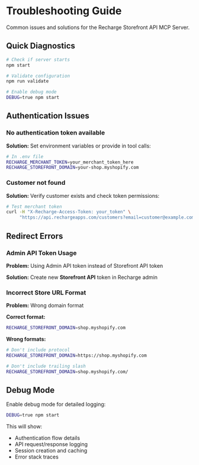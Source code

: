 # Troubleshooting Guide

Common issues and solutions for the Recharge Storefront API MCP Server.

## Quick Diagnostics

```bash
# Check if server starts
npm start

# Validate configuration
npm run validate

# Enable debug mode
DEBUG=true npm start
```

## Authentication Issues

### No authentication token available

**Solution:** Set environment variables or provide in tool calls:

```bash
# In .env file
RECHARGE_MERCHANT_TOKEN=your_merchant_token_here
RECHARGE_STOREFRONT_DOMAIN=your-shop.myshopify.com
```

### Customer not found

**Solution:** Verify customer exists and check token permissions:

```bash
# Test merchant token
curl -H "X-Recharge-Access-Token: your_token" \
     "https://api.rechargeapps.com/customers?email=customer@example.com"
```

## Redirect Errors

### Admin API Token Usage
**Problem:** Using Admin API token instead of Storefront API token

**Solution:** Create new **Storefront API** token in Recharge admin

### Incorrect Store URL Format
**Problem:** Wrong domain format

**Correct format:**
```bash
RECHARGE_STOREFRONT_DOMAIN=shop.myshopify.com
```

**Wrong formats:**
```bash
# Don't include protocol
RECHARGE_STOREFRONT_DOMAIN=https://shop.myshopify.com

# Don't include trailing slash
RECHARGE_STOREFRONT_DOMAIN=shop.myshopify.com/
```

## Debug Mode

Enable debug mode for detailed logging:

```bash
DEBUG=true npm start
```

This will show:
- Authentication flow details
- API request/response logging
- Session creation and caching
- Error stack traces